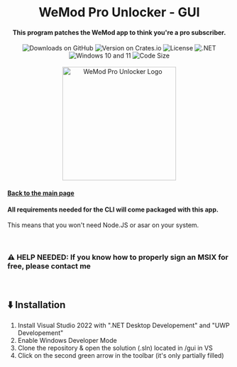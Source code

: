 <div align="center">
  <h1>WeMod Pro Unlocker - GUI</h1>
  <h4>This program patches the WeMod app to think you're a pro subscriber.</h4>
  <img src="https://img.shields.io/github/downloads/bennett-sh/wemod-pro-unlocker/total" alt="Downloads on GitHub">
  <img src="https://img.shields.io/crates/v/wemod-pro-unlocker?color=purple" alt="Version on Crates.io">
  <img src="https://img.shields.io/crates/l/wemod-pro-unlocker?color=green" alt="License">


  <img src="https://img.shields.io/badge/.NET-512BD4?logo=dotnet" alt=".NET">
  <img src="https://img.shields.io/badge/Windows-10+11-0078D4?logo=windows-11" alt="Windows 10 and 11">
  <img src="https://img.shields.io/github/languages/code-size/bennett-sh/wemod-pro-unlocker?color=yellow" alt="Code Size"><br/><br/>
  <img width="256" src="https://user-images.githubusercontent.com/110846042/204567385-4df3007c-7a63-40fd-9feb-f9f36aa43030.png" alt="WeMod Pro Unlocker Logo">
</div>

#### [Back to the main page](../README.md)

#### All requirements needed for the CLI will come packaged with this app.
This means that you won't need Node.JS or asar on your system.

<br/>

### ⚠️ HELP NEEDED: If you know how to properly sign an MSIX for free, please contact me

<br/>

## ⬇️ Installation
1. Install Visual Studio 2022 with ".NET Desktop Developement" and "UWP Developement"
2. Enable Windows Developer Mode
3. Clone the repository & open the solution (.sln) located in /gui in VS
4. Click on the second green arrow in the toolbar (it's only partially filled)

<br/>
